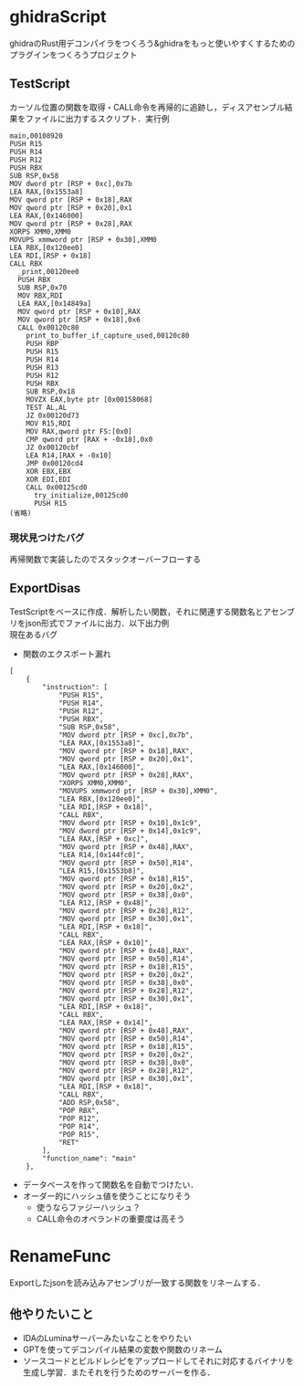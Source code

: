 # ghidraScript
ghidraのRust用デコンパイラをつくろう&ghidraをもっと使いやすくするためのプラグインをつくろうプロジェクト
## TestScript
カーソル位置の関数を取得・CALL命令を再帰的に追跡し，ディスアセンブル結果をファイルに出力するスクリプト．実行例
```
main,00108920
PUSH R15
PUSH R14
PUSH R12
PUSH RBX
SUB RSP,0x58
MOV dword ptr [RSP + 0xc],0x7b
LEA RAX,[0x1553a8]
MOV qword ptr [RSP + 0x18],RAX
MOV qword ptr [RSP + 0x20],0x1
LEA RAX,[0x146000]
MOV qword ptr [RSP + 0x28],RAX
XORPS XMM0,XMM0
MOVUPS xmmword ptr [RSP + 0x30],XMM0
LEA RBX,[0x120ee0]
LEA RDI,[RSP + 0x18]
CALL RBX
  _print,00120ee0
  PUSH RBX
  SUB RSP,0x70
  MOV RBX,RDI
  LEA RAX,[0x14849a]
  MOV qword ptr [RSP + 0x10],RAX
  MOV qword ptr [RSP + 0x18],0x6
  CALL 0x00120c80
    print_to_buffer_if_capture_used,00120c80
    PUSH RBP
    PUSH R15
    PUSH R14
    PUSH R13
    PUSH R12
    PUSH RBX
    SUB RSP,0x18
    MOVZX EAX,byte ptr [0x00158068]
    TEST AL,AL
    JZ 0x00120d73
    MOV R15,RDI
    MOV RAX,qword ptr FS:[0x0]
    CMP qword ptr [RAX + -0x18],0x0
    JZ 0x00120cbf
    LEA R14,[RAX + -0x10]
    JMP 0x00120cd4
    XOR EBX,EBX
    XOR EDI,EDI
    CALL 0x00125cd0
      try_initialize,00125cd0
      PUSH R15
(省略)
```

### 現状見つけたバグ
再帰関数で実装したのでスタックオーバーフローする

## ExportDisas
TestScriptをベースに作成．解析したい関数，それに関連する関数名とアセンブリをjson形式でファイルに出力．以下出力例</br>
現在あるバグ
- 関数のエクスポート漏れ
```
[
    {
        "instruction": [
            "PUSH R15",
            "PUSH R14",
            "PUSH R12",
            "PUSH RBX",
            "SUB RSP,0x58",
            "MOV dword ptr [RSP + 0xc],0x7b",
            "LEA RAX,[0x1553a8]",
            "MOV qword ptr [RSP + 0x18],RAX",
            "MOV qword ptr [RSP + 0x20],0x1",
            "LEA RAX,[0x146000]",
            "MOV qword ptr [RSP + 0x28],RAX",
            "XORPS XMM0,XMM0",
            "MOVUPS xmmword ptr [RSP + 0x30],XMM0",
            "LEA RBX,[0x120ee0]",
            "LEA RDI,[RSP + 0x18]",
            "CALL RBX",
            "MOV dword ptr [RSP + 0x10],0x1c9",
            "MOV dword ptr [RSP + 0x14],0x1c9",
            "LEA RAX,[RSP + 0xc]",
            "MOV qword ptr [RSP + 0x48],RAX",
            "LEA R14,[0x144fc0]",
            "MOV qword ptr [RSP + 0x50],R14",
            "LEA R15,[0x1553b8]",
            "MOV qword ptr [RSP + 0x18],R15",
            "MOV qword ptr [RSP + 0x20],0x2",
            "MOV qword ptr [RSP + 0x38],0x0",
            "LEA R12,[RSP + 0x48]",
            "MOV qword ptr [RSP + 0x28],R12",
            "MOV qword ptr [RSP + 0x30],0x1",
            "LEA RDI,[RSP + 0x18]",
            "CALL RBX",
            "LEA RAX,[RSP + 0x10]",
            "MOV qword ptr [RSP + 0x48],RAX",
            "MOV qword ptr [RSP + 0x50],R14",
            "MOV qword ptr [RSP + 0x18],R15",
            "MOV qword ptr [RSP + 0x20],0x2",
            "MOV qword ptr [RSP + 0x38],0x0",
            "MOV qword ptr [RSP + 0x28],R12",
            "MOV qword ptr [RSP + 0x30],0x1",
            "LEA RDI,[RSP + 0x18]",
            "CALL RBX",
            "LEA RAX,[RSP + 0x14]",
            "MOV qword ptr [RSP + 0x48],RAX",
            "MOV qword ptr [RSP + 0x50],R14",
            "MOV qword ptr [RSP + 0x18],R15",
            "MOV qword ptr [RSP + 0x20],0x2",
            "MOV qword ptr [RSP + 0x38],0x0",
            "MOV qword ptr [RSP + 0x28],R12",
            "MOV qword ptr [RSP + 0x30],0x1",
            "LEA RDI,[RSP + 0x18]",
            "CALL RBX",
            "ADD RSP,0x58",
            "POP RBX",
            "POP R12",
            "POP R14",
            "POP R15",
            "RET"
        ],
        "function_name": "main"
    },

```
- データベースを作って関数名を自動でつけたい．
- オーダー的にハッシュ値を使うことになりそう
  - 使うならファジーハッシュ？
  - CALL命令のオペランドの重要度は高そう
 
# RenameFunc
Exportしたjsonを読み込みアセンブリが一致する関数をリネームする．
## 他やりたいこと
- IDAのLuminaサーバーみたいなことをやりたい
- GPTを使ってデコンパイル結果の変数や関数のリネーム
- ソースコードとビルドレシピをアップロードしてそれに対応するバイナリを生成し学習．またそれを行うためのサーバーを作る．

